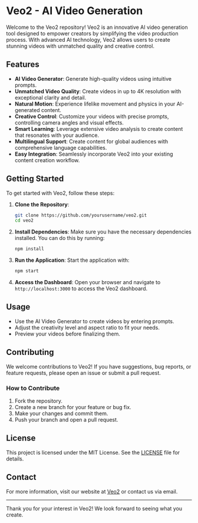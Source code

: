 # Veo2 - AI Video Generation

Welcome to the Veo2 repository! Veo2 is an innovative AI video generation tool designed to empower creators by simplifying the video production process. With advanced AI technology, Veo2 allows users to create stunning videos with unmatched quality and creative control.

## Features

- **AI Video Generator**: Generate high-quality videos using intuitive prompts.
- **Unmatched Video Quality**: Create videos in up to 4K resolution with exceptional clarity and detail.
- **Natural Motion**: Experience lifelike movement and physics in your AI-generated content.
- **Creative Control**: Customize your videos with precise prompts, controlling camera angles and visual effects.
- **Smart Learning**: Leverage extensive video analysis to create content that resonates with your audience.
- **Multilingual Support**: Create content for global audiences with comprehensive language capabilities.
- **Easy Integration**: Seamlessly incorporate Veo2 into your existing content creation workflow.

## Getting Started

To get started with Veo2, follow these steps:

1. **Clone the Repository**:
   ```bash
   git clone https://github.com/yourusername/veo2.git
   cd veo2
   ```

2. **Install Dependencies**:
   Make sure you have the necessary dependencies installed. You can do this by running:
   ```bash
   npm install
   ```

3. **Run the Application**:
   Start the application with:
   ```bash
   npm start
   ```

4. **Access the Dashboard**:
   Open your browser and navigate to `http://localhost:3000` to access the Veo2 dashboard.

## Usage

- Use the AI Video Generator to create videos by entering prompts.
- Adjust the creativity level and aspect ratio to fit your needs.
- Preview your videos before finalizing them.

## Contributing

We welcome contributions to Veo2! If you have suggestions, bug reports, or feature requests, please open an issue or submit a pull request.

### How to Contribute

1. Fork the repository.
2. Create a new branch for your feature or bug fix.
3. Make your changes and commit them.
4. Push your branch and open a pull request.

## License

This project is licensed under the MIT License. See the [LICENSE](LICENSE) file for details.

## Contact

For more information, visit our website at [Veo2](https://veo-2.net/) or contact us via email.

---

Thank you for your interest in Veo2! We look forward to seeing what you create.
